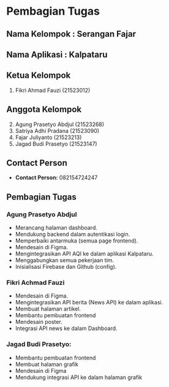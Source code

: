# Pembagian Tugas

## Nama Kelompok : Serangan Fajar
## Nama Aplikasi : Kalpataru

## Ketua Kelompok
1. Fikri Ahmad Fauzi (21523012)

## Anggota Kelompok
2. Agung Prasetyo Abdjul (21523268)
3. Satriya Adhi Pradana (21523090)
4. Fajar Juliyanto (21523213)
5. Jagad Budi Prasetyo (21523147)

## Contact Person
- **Contact Person:** 082154724247

## Pembagian Tugas

### Agung Prasetyo Abdjul
- Merancang halaman dashboard.
- Mendukung backend dalam autentikasi login.
- Memperbaiki antarmuka (semua page frontend).
- Mendesain di Figma.
- Mengintegrasikan API AQI ke dalam aplikasi Kalpataru.
- Menggabungkan semua pekerjaan tim.
- Inisialisasi Firebase dan Github (config).

### Fikri Achmad Fauzi
- Mendesain di Figma.
- Mengintegrasikan API berita (News API) ke dalam aplikasi.
- Membuat halaman artikel.
- Membantu pembuatan frontend
- Mendesain poster.
- Integrasi API news ke dalam Dashboard.

### Jagad Budi Prasetyo:
- Membantu pembuatan frontend
- Membuat halaman grafik
- Mendesain di Figma
- Mendukung integrasi API ke dalam halaman grafik
